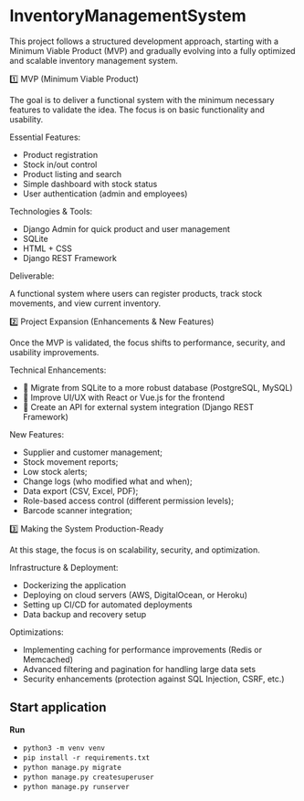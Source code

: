 # InventoryManagementSystem
This project follows a structured development approach, starting with a Minimum Viable Product (MVP) and gradually evolving into a fully optimized and scalable inventory management system.

1️⃣ MVP (Minimum Viable Product)

The goal is to deliver a functional system with the minimum necessary features to validate the idea. The focus is on basic functionality and usability.

Essential Features:

- Product registration
- Stock in/out control
- Product listing and search
- Simple dashboard with stock status
- User authentication (admin and employees)

Technologies & Tools:

- Django Admin for quick product and user management
- SQLite
- HTML + CSS
- Django REST Framework

Deliverable:

A functional system where users can register products, track stock movements, and view current inventory.

2️⃣ Project Expansion (Enhancements & New Features)

Once the MVP is validated, the focus shifts to performance, security, and usability improvements.

Technical Enhancements:

- 🔹 Migrate from SQLite to a more robust database (PostgreSQL, MySQL)
- 🔹 Improve UI/UX with React or Vue.js for the frontend
- 🔹 Create an API for external system integration (Django REST Framework)

New Features:

- Supplier and customer management;
- Stock movement reports;
- Low stock alerts;
- Change logs (who modified what and when);
- Data export (CSV, Excel, PDF);
- Role-based access control (different permission levels);
- Barcode scanner integration;

3️⃣ Making the System Production-Ready

At this stage, the focus is on scalability, security, and optimization.

Infrastructure & Deployment:

- Dockerizing the application
- Deploying on cloud servers (AWS, DigitalOcean, or Heroku)
- Setting up CI/CD for automated deployments
- Data backup and recovery setup

Optimizations:

- Implementing caching for performance improvements (Redis or Memcached)
- Advanced filtering and pagination for handling large data sets
- Security enhancements (protection against SQL Injection, CSRF, etc.)

## Start application
**Run**
- `python3 -m venv venv`
- `pip install -r requirements.txt`
- `python manage.py migrate`
- `python manage.py createsuperuser`
- `python manage.py runserver`